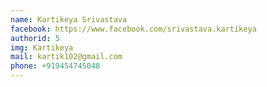 ```yaml
---
name: Kartikeya Srivastava
facebook: https://www.facebook.com/srivastava.kartikeya
authorid: 5
img: Kartikeya
mail: kartik102@gmail.com
phone: +919454745048
---
```

